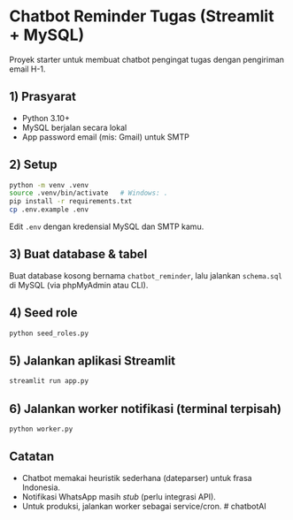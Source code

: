 # Chatbot Reminder Tugas (Streamlit + MySQL)

Proyek starter untuk membuat chatbot pengingat tugas dengan pengiriman email H-1.

## 1) Prasyarat
- Python 3.10+
- MySQL berjalan secara lokal
- App password email (mis: Gmail) untuk SMTP

## 2) Setup
```bash
python -m venv .venv
source .venv/bin/activate   # Windows: .
pip install -r requirements.txt
cp .env.example .env
```

Edit `.env` dengan kredensial MySQL dan SMTP kamu.

## 3) Buat database & tabel
Buat database kosong bernama `chatbot_reminder`, lalu jalankan `schema.sql` di MySQL (via phpMyAdmin atau CLI).

## 4) Seed role
```bash
python seed_roles.py
```

## 5) Jalankan aplikasi Streamlit
```bash
streamlit run app.py
```

## 6) Jalankan worker notifikasi (terminal terpisah)
```bash
python worker.py
```

## Catatan
- Chatbot memakai heuristik sederhana (dateparser) untuk frasa Indonesia.
- Notifikasi WhatsApp masih *stub* (perlu integrasi API). 
- Untuk produksi, jalankan worker sebagai service/cron.
#   c h a t b o t A I 
 
 